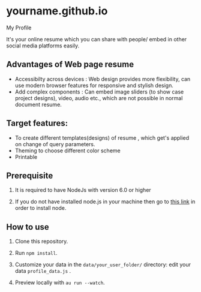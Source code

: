 # yourname.github.io
My Profile 

It's your online resume which you can share with people/ embed in other social media platforms easily.

## Advantages of Web page resume
* Accessibilty across devices : Web design provides more flexibility, can use modern browser features for responsive and stylish design.
* Add complex components : Can embed image sliders (to show case project designs), video, audio etc., which are not possible in normal document resume.


## Target features:
* To create different templates(designs) of resume , which get's applied on change of  query parameters.
* Theming to choose different color scheme
* Printable


## Prerequisite

1. It is required to have NodeJs with version 6.0 or higher

2. If you do not have installed node.js in your machine then go to [this link](https://nodejs.org/en/download/) in order to install node.

## How to use


1. Clone this repository.

2. Run `npm install`.

3. Customize your data in the `data/your_user_folder/` directory: edit your data `profile_data.js` .

4. Preview locally with `au run --watch`.



